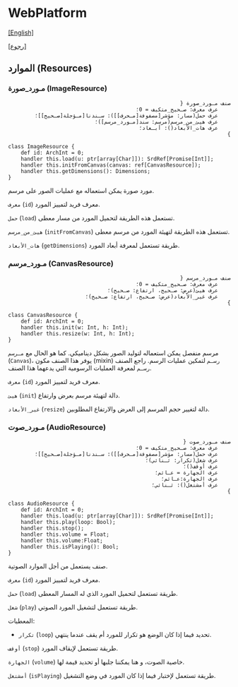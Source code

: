 # WebPlatform

[[English]](resources.en.md)

[[رجوع]](../readme.ar.md)

## الموارد (Resources)

### مـورد_صورة (ImageResource)

<div dir=rtl>

```
صنف مـورد_صورة {
    عرف معرف: صـحيح_متكيف = 0؛
    عرف حمل(مسار: مؤشر[مصفوفة[مـحرف]]): سـندنا[مـؤجلة[صـحيح]]؛
    عرف هيئ_من_مرسم(مرسم: سند[مـورد_مرسم])؛
    عرف هات_الأبعاد(): أبـعاد؛
}
```

</div>

```
class ImageResource {
    def id: ArchInt = 0;
    handler this.load(u: ptr[array[Char]]): SrdRef[Promise[Int]];
    handler this.initFromCanvas(canvas: ref[CanvasResource]);
    handler this.getDimensions(): Dimensions;
}
```

مورد صورة يمكن استعماله مع عمليات الصور على مرسم.

`معرف` (`id`) معرف فريد لتمييز المورد.

`حمل` (`load`) تستعمل هذه الطريقة لتحميل المورد من مسار معطى.

`هيئ_من_مرسم` (`initFromCanvas`) تستعمل هذه الطريقة لتهيئة المورد من مرسم معطى.

`هات_الأبعاد` (`getDimensions`) طريقة تستعمل لمعرفة أبعاد المورد.


### مـورد_مرسم (CanvasResource)

<div dir=rtl>

```
صنف مـورد_مرسم {
    عرف معرف: صـحيح_متكيف = 0؛
    عرف هيئ(عرض: صـحيح، ارتفاع: صـحيح)؛
    عرف غير_الأبعاد(عرض: صـحيح، ارتفاع: صـحيح)؛
}
```

</div>

```
class CanvasResource {
    def id: ArchInt = 0;
    handler this.init(w: Int, h: Int);
    handler this.resize(w: Int, h: Int);
}
```

مرسم منفصل يمكن استعماله لتوليد الصور بشكل ديناميكي. كما هو الحال مع `مـرسم` (`Canvas`)، يوفر هذا
الصنف مكون (mixin) `رسـم` لتمكين عمليات الرسم. راجع الصنف `رسـم` لمعرفة العمليات الرسومية التي يدعهما
هذا الصنف.

`معرف` (`id`) معرف فريد لتمييز المورد.

`هيئ` (`init`) دالة لتهيئة مرسم بعرض وارتفاع.

`غير_الأبعاد` (`resize`) دالة لتغيير حجم المرسم إلى العرض والارتفاع المطلوبين.


### مـورد_صوت (AudioResource)

<div dir=rtl>

```
صنف مـورد_صوت {
    عرف معرف: صـحيح_متكيف = 0؛
    عرف حمل(مسار: مؤشر[مصفوفة[مـحرف]]): سـندنا[مـؤجلة[صـحيح]]؛
    عرف شغل(تكرار: ثـنائي)؛
    عرف أوقف()؛
    عرف الجهارة = عـائم؛
    عرف الجهارة:عـائم؛
    عرف أمشتغل(): ثـنائي؛
}
```

</div>

```
class AudioResource {
    def id: ArchInt = 0;
    handler this.load(u: ptr[array[Char]]): SrdRef[Promise[Int]];
    handler this.play(loop: Bool);
    handler this.stop();
    handler this.volume = Float;
    handler this.volume:Float;
    handler this.isPlaying(): Bool;
}
```
صنف يستعمل من أجل الموارد الصوتية.

`معرف` (`id`) معرف فريد لتمييز المورد.

`حمل` (`load`) طريقة تستعمل لتحميل المورد الذي له المسار المعطى.

`شغل` (`play`) طريقة تستعمل لتشغيل المورد الصوتي.

المعطيات:

* `تكرار` (`loop`) تحديد فيما إذا كان الوضع هو تكرار للمورد أم يقف عندما ينتهي.

`أوقف` (`stop`) طريقة تستعمل لإيقاف المورد.

`الجهارة` (`volume`) خاصية الصوت، و هنا يمكننا جلبها أو تحديد قيمة لها.

`أمشتغل` (`isPlaying`) طريقة تستعمل لإختبار فيما إذا كان المورد في وضع التشغيل.

